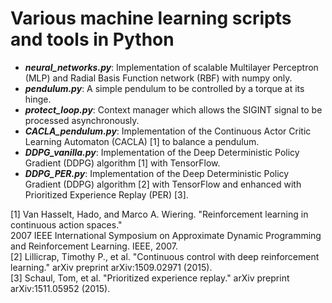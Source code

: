 # Various machine learning scripts and tools in Python


- ***neural_networks.py***: Implementation of scalable Multilayer Perceptron (MLP) and Radial Basis Function network (RBF) with numpy only.
- ***pendulum.py***: A simple pendulum to be controlled by a torque at its hinge.
- ***protect_loop.py***: Context manager which allows the SIGINT signal to be processed asynchronously.
- ***CACLA_pendulum.py***: Implementation of the Continuous Actor Critic Learning Automaton (CACLA) [1] to balance a pendulum.
- ***DDPG_vanilla.py***: Implementation of the Deep Deterministic Policy Gradient (DDPG) algorithm [1] with TensorFlow.
- ***DDPG_PER.py***: Implementation of the Deep Deterministic Policy Gradient (DDPG) algorithm [2] with TensorFlow and enhanced with Prioritized Experience Replay (PER) [3].

[1] Van Hasselt, Hado, and Marco A. Wiering. "Reinforcement learning in continuous action spaces."<br />
    2007 IEEE International Symposium on Approximate Dynamic Programming and Reinforcement Learning. IEEE, 2007.<br />
[2] Lillicrap, Timothy P., et al. "Continuous control with deep reinforcement learning." arXiv preprint arXiv:1509.02971 (2015).<br />
[3] Schaul, Tom, et al. "Prioritized experience replay." arXiv preprint arXiv:1511.05952 (2015).
